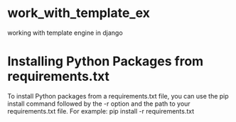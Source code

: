 # work_with_template_ex
 working with template engine in django
# Installing Python Packages from requirements.txt
To install Python packages from a requirements.txt file, you can use the pip install command followed by the -r option and the path to your requirements.txt file. For example:
pip install -r requirements.txt
